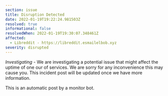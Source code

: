 ```yaml
---
section: issue
title: Disruption Detected
date: 2022-01-19T19:22:24.981503Z
resolved: true
informational: false
resolvedWhen: 2022-01-19T19:30:07.348461Z
affected:
  - Libreddit - https://libreddit.esmailelbob.xyz
severity: disrupted
---
```

*Investigating* - We are investigating a potential issue that might affect the uptime of one our of services. We are sorry for any inconvenience this may cause you. This incident post will be updated once we have more information.

This is an automatic post by a monitor bot.
        